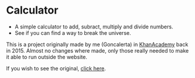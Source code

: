 # Calculator

- A simple calculator to add, subract, multiply and divide numbers.
- See if you can find a way to break the universe.

This is a project originally made by me (Goncalerta) in [KhanAcademy](http://khanacademy.org/) back in 2015.
Almost no changes where made, only those really needed to make it able to run outside the website.

If you wish to see the original, [click here](https://www.khanacademy.org/computer-programming/calculator/6308058412875776).